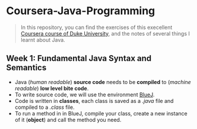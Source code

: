 # Coursera-Java-Programming
> In this repository, you can find the exercises of this execellent [Coursera course of Duke University](https://www.coursera.org/learn/java-programming), and the notes of several things I learnt about Java.

## Week 1: Fundamental Java Syntax and Semantics
* Java (_human readable_) **source code** needs to be **compiled** to (_machine readable_) **low level bite code**.
* To write source code, we will use the environment [BlueJ](https://www.bluej.org/).
* Code is written in **classes**, each class is saved as a _.java_ file and compiled to a _.class_ file.
* To run a method in in BlueJ, compile your class, create a new instance of it (**object**) and call the method you need.
